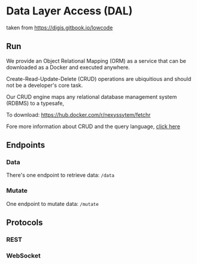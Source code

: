 # Data Layer Access (DAL)

taken from https://digis.gitbook.io/lowcode

## Run

We provide an Object Relational Mapping (ORM) as a service that can be downloaded as a Docker and executed anywhere.

Create-Read-Update-Delete (CRUD) operations are ubiquitious and should not be a developer's core task.

Our CRUD engine maps any relational database management system (RDBMS) to a typesafe,

To download: https://hub.docker.com/r/nexyssytem/fetchr

Fore more information about CRUD and the query language, [click here](./crud)

## Endpoints

### Data

There's one endpoint to retrieve data: `/data`

### Mutate

One endpoint to mutate data: `/mutate`

## Protocols

### REST

### WebSocket
